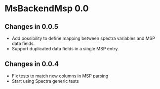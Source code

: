 # MsBackendMsp 0.0

## Changes in 0.0.5

- Add possibility to define mapping between spectra variables and MSP data 
  fields.
- Support duplicated data fields in a single MSP entry.

## Changes in 0.0.4

- Fix tests to match new columns in MSP parsing
- Start using Spectra generic tests 

